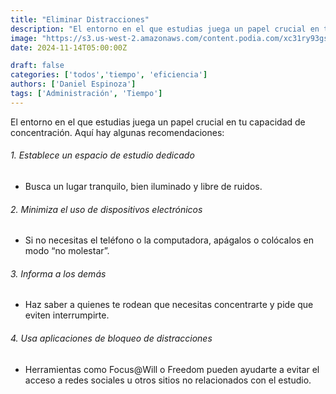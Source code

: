 ```yaml
---
title: "Eliminar Distracciones"
description: "El entorno en el que estudias juega un papel crucial en tu capacidad de concentración."
image: "https://s3.us-west-2.amazonaws.com/content.podia.com/xc31ry93gsp16s1wnltlc7f1eu1j"
date: 2024-11-14T05:00:00Z

draft: false
categories: ['todos','tiempo', 'eficiencia']
authors: ['Daniel Espinoza']
tags: ['Administración', 'Tiempo'] 
---
```


El entorno en el que estudias juega un papel crucial en tu capacidad de concentración. Aquí hay algunas recomendaciones:

###### 1. Establece un espacio de estudio dedicado

- Busca un lugar tranquilo, bien iluminado y libre de ruidos.

###### 2. Minimiza el uso de dispositivos electrónicos

- Si no necesitas el teléfono o la computadora, apágalos o colócalos en modo “no molestar”.

###### 3. Informa a los demás

- Haz saber a quienes te rodean que necesitas concentrarte y pide que eviten interrumpirte.

###### 4. Usa aplicaciones de bloqueo de distracciones

- Herramientas como Focus@Will o Freedom pueden ayudarte a evitar el acceso a redes sociales u otros sitios no relacionados con el estudio.
